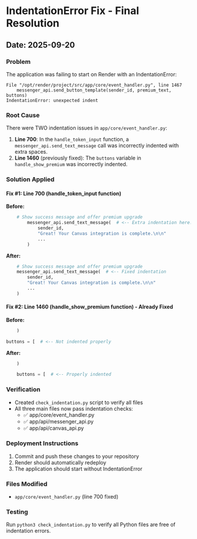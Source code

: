 # IndentationError Fix - Final Resolution

## Date: 2025-09-20

### Problem
The application was failing to start on Render with an IndentationError:
```
File "/opt/render/project/src/app/core/event_handler.py", line 1467
    messenger_api.send_button_template(sender_id, premium_text, buttons)
IndentationError: unexpected indent
```

### Root Cause
There were TWO indentation issues in `app/core/event_handler.py`:

1. **Line 700**: In the `handle_token_input` function, a `messenger_api.send_text_message` call was incorrectly indented with extra spaces.
2. **Line 1460** (previously fixed): The `buttons` variable in `handle_show_premium` was incorrectly indented.

### Solution Applied

#### Fix #1: Line 700 (handle_token_input function)
**Before:**
```python
    # Show success message and offer premium upgrade
        messenger_api.send_text_message(  # <-- Extra indentation here!
            sender_id,
            "Great! Your Canvas integration is complete.\n\n"
            ...
        )
```

**After:**
```python
    # Show success message and offer premium upgrade
    messenger_api.send_text_message(  # <-- Fixed indentation
        sender_id,
        "Great! Your Canvas integration is complete.\n\n"
        ...
    )
```

#### Fix #2: Line 1460 (handle_show_premium function) - Already Fixed
**Before:**
```python
    )
    
buttons = [  # <-- Not indented properly
```

**After:**
```python
    )
    
    buttons = [  # <-- Properly indented
```

### Verification
- Created `check_indentation.py` script to verify all files
- All three main files now pass indentation checks:
  - ✅ app/core/event_handler.py
  - ✅ app/api/messenger_api.py
  - ✅ app/api/canvas_api.py

### Deployment Instructions
1. Commit and push these changes to your repository
2. Render should automatically redeploy
3. The application should start without IndentationError

### Files Modified
- `app/core/event_handler.py` (line 700 fixed)

### Testing
Run `python3 check_indentation.py` to verify all Python files are free of indentation errors.
